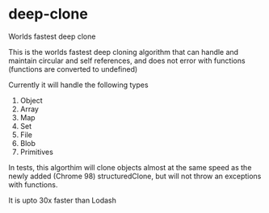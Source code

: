 # deep-clone
Worlds fastest deep clone

This is the worlds fastest deep cloning algorithm that can handle and maintain circular and self references, and does not error with functions (functions are converted to undefined)

Currently it will handle the following types
1. Object
1. Array
1. Map
1. Set
1. File
1. Blob
1. Primitives

In tests, this algorthim will clone objects almost at the same speed as the newly added (Chrome 98) structuredClone, but will not throw an exceptions with functions. 

It is upto 30x faster than Lodash 
